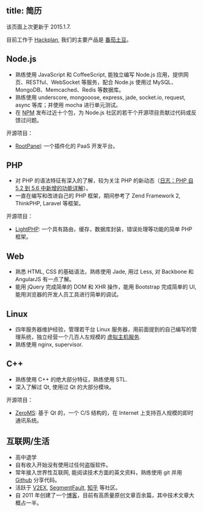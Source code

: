 title: 简历
---

该页面上次更新于 2015.1.7.

目前工作于 [Hackplan](http://hackplan.com), 我们的主要产品是 [番茄土豆](https://pomotodo.com)。

## Node.js

* 熟练使用 JavaScript 和 CoffeeScript, 能独立编写 Node.js 应用，提供网页、RESTful、WebSocket 等服务，配合 Node.js 使用过 MySQL、MongoDB、Memcached、Redis 等数据库。
* 熟练使用 underscore, mongooose, express, jade, socket.io, request, async 等库；并使用 mocha 进行单元测试。
* 在 [NPM](https://www.npmjs.com/~jysperm) 发布过近十个包，为 Node.js 社区的若干个开源项目贡献过代码或反馈过问题。

开源项目：

* [RootPanel](https://github.com/jysperm/RootPanel): 一个插件化的 PaaS 开发平台。

## PHP

* 对 PHP 的语法特征有深入的了解，较为关注 PHP 的新动态（[日志：PHP 自 5.2 到 5.6 中新增的功能详解](http://blog.segmentfault.com/jysperm/1190000000403307)）。
* 一直在编写和改进自己的 PHP 框架，期间参考了 Zend Framework 2, ThinkPHP, Laravel 等框架。

开源项目：

* [LightPHP](https://github.com/jysperm/LightPHP): 一个具有路由，缓存，数据库封装，错误处理等功能的简单 PHP 框架。

## Web

* 熟悉 HTML, CSS 的基础语法，熟练使用 Jade, 用过 Less, 对 Backbone 和 AngularJS 有一点了解。
* 能用 jQuery 完成简单的 DOM 和 XHR 操作，能用 Bootstrap 完成简单的 UI, 能用浏览器的开发人员工具进行简单的调试。

## Linux

* 四年服务器维护经验，管理若干台 Linux 服务器，用前面提到的自己编写的管理系统，独立经营一个几百人左规模的 [虚拟主机服务](http://jp1.rpvhost.net).
* 熟练使用 nginx, supervisor.

## C++

* 熟练使用 C++ 的绝大部分特征，熟练使用 STL.
* 深入了解过 Qt, 使用过 Qt 的大部分模块。

开源项目：

* [ZeroMS](https://github.com/jysperm/ZeroMS-1x): 基于 Qt 的，一个 C/S 结构的，在 Internet 上支持百人规模的即时通讯系统。

## 互联网/生活

* 高中退学
* 自有收入开始没有使用过任何盗版软件。
* 常年接入世界性互联网, 能阅读技术方面的英文资料，熟练使用 git 并用 [Github](https://github.com/jysperm) 分享代码。  
* 活跃于 [V2EX](https://www.v2ex.com/member/jybox), [SegmentFault](http://segmentfault.com/u/jysperm), [知乎](http://www.zhihu.com/people/jysperm) 等社区。  
* 自 2011 年创建了一个[博客](https://jysperm.me/)，目前有高质量原创文章百余篇，其中技术文章大概占一半。  
